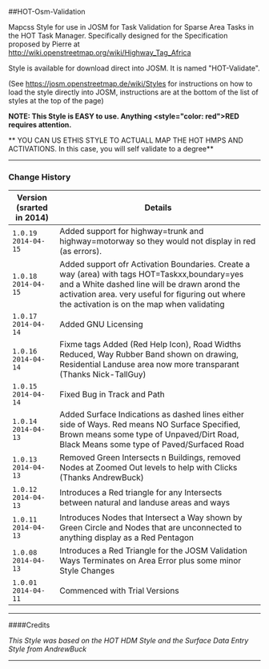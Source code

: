 ##HOT-Osm-Validation

Mapcss Style for use in JOSM for Task Validation for Sparse Area Tasks in the HOT Task Manager. Specifically designed for the Specification proposed by Pierre at http://wiki.openstreetmap.org/wiki/Highway_Tag_Africa

Style is available for download direct into JOSM. It is named "HOT-Validate". 

(See https://josm.openstreetmap.de/wiki/Styles for instructions on how to load the style directly into JOSM, instructions are at the bottom of the list of styles at the top of the page)


**NOTE: This Style is EASY to use. Anything <b><style="color: red">RED</style></b> requires attention.**

** YOU CAN US ETHIS STYLE TO ACTUALL MAP THE HOT HMPS AND ACTIVATIONS. In this case, you will self validate to a degree**

***
### Change History

| Version (srarted in 2014)| Details                             |
| -------------------------| ----------------------------------- |
| `1.0.19 2014-04-15` | Added support for highway=trunk and highway=motorway so they would not display in red (as errors). |
| `1.0.18 2014-04-15` | Added support ofr Activation Boundaries. Create a way (area) with tags HOT=Taskxx,boundary=yes and a White dashed line will be drawn arond the activation area. very useful for figuring out where the activation is on the map when validating |
| `1.0.17 2014-04-14` | Added GNU Licensing |
| `1.0.16 2014-04-14` | Fixme tags Added (Red Help Icon), Road Widths Reduced, Way Rubber Band shown on drawing, Residential Landuse area now more transparant (Thanks Nick-TallGuy) |
| `1.0.15 2014-04-14` | Fixed Bug in Track and Path |
| `1.0.14 2014-04-13` | Added Surface Indications as dashed lines either side of Ways. Red means NO Surface Specified, Brown means some type of Unpaved/Dirt Road, Black Means some type of Paved/Surfaced Road |
| `1.0.13 2014-04-13` | Removed Green Intersects n Buildings, removed Nodes at Zoomed Out levels to help with Clicks (Thanks AndrewBuck) |
| `1.0.12 2014-04-13` | Introduces a Red triangle for any Intersects between natural and landuse areas and ways |
| `1.0.11 2014-04-13` | Introduces Nodes that Intersect a Way shown by Green Circle and Nodes that are unconnected to anything display as a Red Pentagon |
| `1.0.08 2014-04-13` | Introduces a Red Triangle for the JOSM Validation Ways Terminates on Area Error plus some minor Style Changes |
| `1.0.01 2014-04-11` | Commenced with Trial Versions |


___
####Credits

*This Style was based on the HOT HDM Style and the Surface Data Entry Style from AndrewBuck*

___
